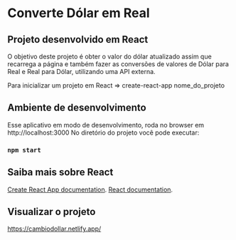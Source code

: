 # Converte Dólar em Real 

## Projeto desenvolvido em React
O objetivo deste projeto é obter o valor do dólar atualizado assim que recarrega a página e também fazer as conversões de valores de Dólar para Real e Real para Dólar, utilizando uma API externa.

Para inicializar um projeto em React => create-react-app nome_do_projeto

## Ambiente de desenvolvimento

Esse aplicativo em modo de desenvolvimento, roda no browser em http://localhost:3000
No diretório  do projeto você pode executar:

### `npm start`

## Saiba mais sobre React

[Create React App documentation](https://facebook.github.io/create-react-app/docs/getting-started).
[React documentation](https://reactjs.org/).

## Visualizar o projeto

https://cambiodollar.netlify.app/



